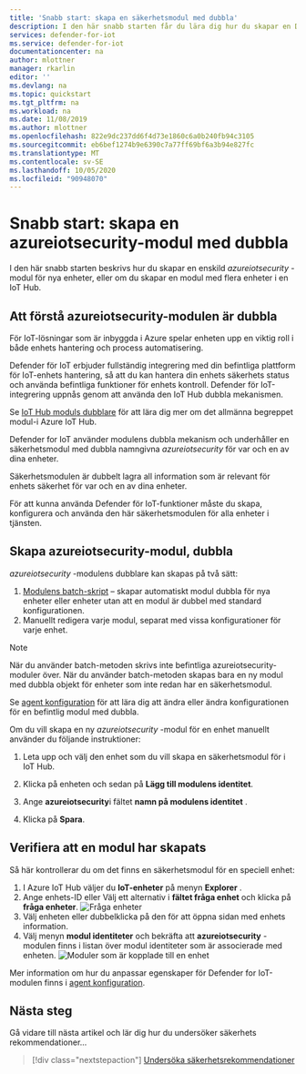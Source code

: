 ```yaml
---
title: 'Snabb start: skapa en säkerhetsmodul med dubbla'
description: I den här snabb starten får du lära dig hur du skapar en Defender för IoT-modul med dubbla för användning med Azure Defender för IoT.
services: defender-for-iot
ms.service: defender-for-iot
documentationcenter: na
author: mlottner
manager: rkarlin
editor: ''
ms.devlang: na
ms.topic: quickstart
ms.tgt_pltfrm: na
ms.workload: na
ms.date: 11/08/2019
ms.author: mlottner
ms.openlocfilehash: 822e9dc237dd6f4d73e1860c6a0b240fb94c3105
ms.sourcegitcommit: eb6bef1274b9e6390c7a77ff69bf6a3b94e827fc
ms.translationtype: MT
ms.contentlocale: sv-SE
ms.lasthandoff: 10/05/2020
ms.locfileid: "90948070"
---
```

# <a name="quickstart-create-an-azureiotsecurity-module-twin"></a>Snabb start: skapa en azureiotsecurity-modul med dubbla

I den här snabb starten beskrivs hur du skapar en enskild _azureiotsecurity_ -modul för nya enheter, eller om du skapar en modul med flera enheter i en IoT Hub.

## <a name="understanding-azureiotsecurity-module-twins"></a>Att förstå azureiotsecurity-modulen är dubbla

För IoT-lösningar som är inbyggda i Azure spelar enheten upp en viktig roll i både enhets hantering och process automatisering.

Defender för IoT erbjuder fullständig integrering med din befintliga plattform för IoT-enhets hantering, så att du kan hantera din enhets säkerhets status och använda befintliga funktioner för enhets kontroll.
Defender för IoT-integrering uppnås genom att använda den IoT Hub dubbla mekanismen.

Se [IoT Hub moduls dubblare](https://docs.microsoft.com/azure/iot-hub/iot-hub-devguide-module-twins) för att lära dig mer om det allmänna begreppet modul-i Azure IoT Hub.

Defender for IoT använder modulens dubbla mekanism och underhåller en säkerhetsmodul med dubbla namngivna _azureiotsecurity_ för var och en av dina enheter.

Säkerhetsmodulen är dubbelt lagra all information som är relevant för enhets säkerhet för var och en av dina enheter.

För att kunna använda Defender för IoT-funktioner måste du skapa, konfigurera och använda den här säkerhetsmodulen för alla enheter i tjänsten.

## <a name="create-azureiotsecurity-module-twin"></a>Skapa azureiotsecurity-modul, dubbla

_azureiotsecurity_ -modulens dubblare kan skapas på två sätt:

1. [Modulens batch-skript](https://aka.ms/iot-security-github-create-module) – skapar automatiskt modul dubbla för nya enheter eller enheter utan att en modul är dubbel med standard konfigurationen.
1. Manuellt redigera varje modul, separat med vissa konfigurationer för varje enhet.

>[!NOTE]
> När du använder batch-metoden skrivs inte befintliga azureiotsecurity-moduler över. När du använder batch-metoden skapas bara en ny modul med dubbla objekt för enheter som inte redan har en säkerhetsmodul.

Se [agent konfiguration](how-to-agent-configuration.md) för att lära dig att ändra eller ändra konfigurationen för en befintlig modul med dubbla.

Om du vill skapa en ny _azureiotsecurity_ -modul för en enhet manuellt använder du följande instruktioner:

1. Leta upp och välj den enhet som du vill skapa en säkerhetsmodul för i IoT Hub.
1. Klicka på enheten och sedan på **Lägg till modulens identitet**.
1. Ange **azureiotsecurity**i fältet **namn på modulens identitet** .

1. Klicka på **Spara**.

## <a name="verify-creation-of-a-module-twin"></a>Verifiera att en modul har skapats

Så här kontrollerar du om det finns en säkerhetsmodul för en speciell enhet:

1. I Azure IoT Hub väljer du **IoT-enheter** på menyn **Explorer** .
1. Ange enhets-ID eller Välj ett alternativ i **fältet fråga enhet** och klicka på **fråga enheter**.
    ![Fråga enheter](./media/quickstart/verify-security-module-twin.png)
1. Välj enheten eller dubbelklicka på den för att öppna sidan med enhets information.
1. Välj menyn **modul identiteter** och bekräfta att **azureiotsecurity** -modulen finns i listan över modul identiteter som är associerade med enheten.
    ![Moduler som är kopplade till en enhet](./media/quickstart/verify-security-module-twin-3.png)

Mer information om hur du anpassar egenskaper för Defender for IoT-modulen finns i [agent konfiguration](how-to-agent-configuration.md).

## <a name="next-steps"></a>Nästa steg

Gå vidare till nästa artikel och lär dig hur du undersöker säkerhets rekommendationer...

> [!div class="nextstepaction"]
> [Undersöka säkerhetsrekommendationer](quickstart-investigate-security-recommendations.md)
